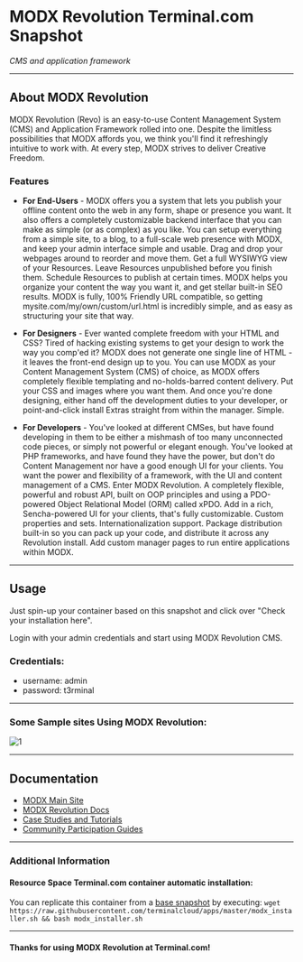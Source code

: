 # **MODX Revolution** Terminal.com Snapshot
*CMS and application framework*

---

## About MODX Revolution
MODX Revolution (Revo) is an easy-to-use Content Management System (CMS) and Application Framework rolled into one. Despite the limitless possibilities that MODX affords you, we think you'll find it refreshingly intuitive to work with. At every step, MODX strives to deliver Creative Freedom.


### Features
- **For End-Users** - MODX offers you a system that lets you publish your offline content onto the web in any form, shape or presence you want. It also offers a completely customizable backend interface that you can make as simple (or as complex) as you like.
You can setup everything from a simple site, to a blog, to a full-scale web presence with MODX, and keep your admin interface simple and usable. Drag and drop your webpages around to reorder and move them. Get a full WYSIWYG view of your Resources. Leave Resources unpublished before you finish them. Schedule Resources to publish at certain times.
MODX helps you organize your content the way you want it, and get stellar built-in SEO results. MODX is fully, 100% Friendly URL compatible, so getting mysite.com/my/own/custom/url.html is incredibly simple, and as easy as structuring your site that way.

- **For Designers** - Ever wanted complete freedom with your HTML and CSS? Tired of hacking existing systems to get your design to work the way you comp'ed it? MODX does not generate one single line of HTML - it leaves the front-end design up to you.
You can use MODX as your Content Management System (CMS) of choice, as MODX offers completely flexible templating and no-holds-barred content delivery. Put your CSS and images where you want them. And once you're done designing, either hand off the development duties to your developer, or point-and-click install Extras straight from within the manager. Simple. 

- **For Developers** - You've looked at different CMSes, but have found developing in them to be either a mishmash of too many unconnected code pieces, or simply not powerful or elegant enough. You've looked at PHP frameworks, and have found they have the power, but don't do Content Management nor have a good enough UI for your clients. You want the power and flexibility of a framework, with the UI and content management of a CMS.
Enter MODX Revolution. A completely flexible, powerful and robust API, built on OOP principles and using a PDO-powered Object Relational Model (ORM) called xPDO. Add in a rich, Sencha-powered UI for your clients, that's fully customizable. Custom properties and sets. Internationalization support. Package distribution built-in so you can pack up your code, and distribute it across any Revolution install. Add custom manager pages to run entire applications within MODX.

---

## Usage

Just spin-up your container based on this snapshot and click over "Check your installation here".

Login with your admin credentials and start using  MODX Revolution CMS.


### Credentials:

- username: admin
- password: t3rminal


---
### Some Sample sites Using MODX Revolution: 

![1](http://cdn.modx.com/assets/i/refresh14/sites-collage.jpg)	

---

## Documentation
- [MODX Main Site](http://modx.com/)
- [MODX Revolution Docs](http://rtfm.modx.com/revolution/2.x/)
- [Case Studies and Tutorials](http://rtfm.modx.com/revolution/2.x/case-studies-and-tutorials)
- [Community Participation Guides](http://rtfm.modx.com/community/)

---


### Additional Information
#### Resource Space Terminal.com container automatic installation:
You can replicate this container from a [base snapshot](https://www.terminal.com/tiny/FzpHiTXG1K) by executing:
`wget https://raw.githubusercontent.com/terminalcloud/apps/master/modx_installer.sh && bash modx_installer.sh`


---

#### Thanks for using MODX Revolution at Terminal.com!